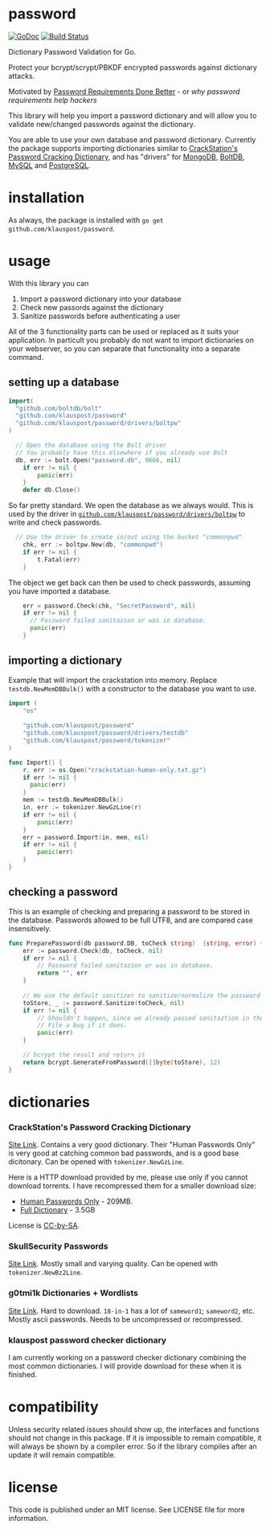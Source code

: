 # password
[![GoDoc][1]][2] [![Build Status][3]][4]

[1]: https://godoc.org/github.com/klauspost/password?status.svg
[2]: https://godoc.org/github.com/klauspost/password
[3]: https://travis-ci.org/klauspost/password.svg?branch=master
[4]: https://travis-ci.org/klauspost/password

Dictionary Password Validation for Go.

Protect your bcrypt/scrypt/PBKDF encrypted passwords against dictionary attacks.

Motivated by [Password Requirements Done Better](http://blog.klauspost.com/password-requirements-done-better/) - or *why password requirements help hackers*

This library will help you import a password dictionary and will allow you to validate new/changed passwords against the dictionary.

You are able to use your own database and password dictionary. Currently the package supports importing dictionaries similar to [CrackStation's Password Cracking Dictionary](https://crackstation.net/buy-crackstation-wordlist-password-cracking-dictionary.htm), and has "drivers" for [MongoDB](https://godoc.org/github.com/klauspost/password/drivers/mgopw), [BoltDB](https://godoc.org/github.com/klauspost/password/drivers/boltpw), [MySQL](https://godoc.org/github.com/klauspost/password/drivers/sqlpw) and [PostgreSQL](https://godoc.org/github.com/klauspost/password/drivers/sqlpw).

# installation

As always, the package is installed with `go get github.com/klauspost/password`.

# usage

With this library you can

1. Import a password dictionary into your database
2. Check new passords against the dictionary
3. Sanitize passwords before authenticating a user

All of the 3 functionality parts can be used or replaced as it suits your application. In particult you probably do not want to import dictionaries on your webserver, so you can separate that functionality into a separate command.

## setting up a database


```Go
import(
  "github.com/boltdb/bolt"
  "github.com/klauspost/password"
  "github.com/klauspost/password/drivers/boltpw"
)

  // Open the database using the Bolt driver
  // You probably have this elsewhere if you already use Bolt
  db, err := bolt.Open("password.db", 0666, nil)
	if err != nil {
		panic(err)
	}
	defer db.Close()
```

So far pretty standard. We open the database as we always would. This is used by the driver in [`github.com/klauspost/password/drivers/boltpw`](https://godoc.org/github.com/klauspost/password/drivers/boltpw) to write and check passwords.

```Go
  // Use the driver to create in/out using the bucket "commonpwd"
	chk, err := boltpw.New(db, "commonpwd")
	if err != nil {
		t.Fatal(err)
	} 
```

The object we get back can then be used to check passwords, assuming you have imported a database.
```Go
	err = password.Check(chk, "SecretPassword", nil)
	if err != nil {
	  // Password failed sanitazion or was in database.
	  panic(err)
	}
```	

## importing a dictionary

Example that will import the crackstation into memory. Replace `testdb.NewMemDBBulk()` with a constructor to the database you want to use.
```Go
import (
	"os"
	
	"github.com/klauspost/password"
	"github.com/klauspost/password/drivers/testdb"
	"github.com/klauspost/password/tokenizer"
)

func Import() {
	r, err := os.Open("crackstation-human-only.txt.gz")
	if err != nil {
	  panic(err)
	}
	mem := testdb.NewMemDBBulk()
	in, err := tokenizer.NewGzLine(r)
	if err != nil {
		panic(err)
	}
	err = password.Import(in, mem, nil)
	if err != nil {
		panic(err)
	}
}

```
## checking a password

This is an example of checking and preparing a password to be stored in the database. Passwords allowed to be full UTF8, and are compared case insensitively.
```Go
func PreparePassword(db password.DB, toCheck string)  (string, error) {
	err := password.Check(db, toCheck, nil)
	if err != nil {
		// Password failed sanitazion or was in database.
		return "", err
	}
	
	// We use the default sanitizer to sanitize/normalize the password
	toStore, _ := password.Sanitize(toCheck, nil)
	if err != nil {
		// Shouldn't happen, since we already passed sanitaztion in the check once
		// File a bug if it does.
		panic(err)
	}

	// bcrypt the result and return it
	return bcrypt.GenerateFromPassword([]byte(toStore), 12)
}
```	

# dictionaries
### CrackStation's Password Cracking Dictionary
[Site Link](https://crackstation.net/buy-crackstation-wordlist-password-cracking-dictionary.htm). Contains a very good dictionary. Their "Human Passwords Only" is very good at catching common bad passwords, and is a good base dicitonary. Can be opened with `tokenizer.NewGzLine`.

Here is a HTTP download provided by me, please use only if you cannot download torrents. I have recompressed them for a smaller download size:
 * [Human Passwords Only](http://5.9.40.76/static/dicts/crackstation-human-only.txt.gz) - 209MB.
 * [Full Dictionary](http://5.9.40.76/static/dicts/crackstation.full.txt.gz) - 3.5GB

License is [CC-by-SA](http://creativecommons.org/licenses/by-sa/3.0/).
 
### SkullSecurity Passwords
[Site Link](https://wiki.skullsecurity.org/Passwords).
Mostly small and varying quality. Can be opened with `tokenizer.NewBz2Line`.

### g0tmi1k Dictionaries + Wordlists
[Site Link](https://blog.g0tmi1k.com/2011/06/dictionaries-wordlists/).
Hard to download. `18-in-1` has a lot of `sameword1`; `sameword2`, etc. Mostly ascii passwords. Needs to be uncompressed or recompressed.

### klauspost password checker dictionary
I am currently working on a password checker dictionary combining the most common dictionaries. I will provide download for these when it is finished.

# compatibility

Unless security related issues should show up, the interfaces and functions should not change in this package. If it is impossible to remain compatible, it will always be shown by a compiler error. So if the library compiles after an update it will remain compatible.

# license

This code is published under an MIT license. See LICENSE file for more information.

